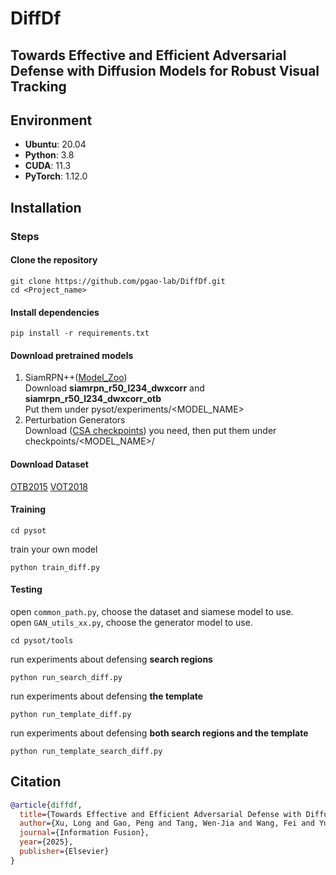 # DiffDf
## Towards Effective and Efficient Adversarial Defense with Diffusion Models for Robust Visual Tracking

## Environment

-  **Ubuntu**: 20.04
-  **Python**: 3.8
-  **CUDA**: 11.3
-  **PyTorch**: 1.12.0
## Installation


### Steps
#### Clone the repository
```
git clone https://github.com/pgao-lab/DiffDf.git
cd <Project_name>
```
#### Install dependencies
```
pip install -r requirements.txt
```

#### Download pretrained models
1. SiamRPN++([Model_Zoo](https://github.com/STVIR/pysot/blob/master/MODEL_ZOO.md))   
Download **siamrpn_r50_l234_dwxcorr** and **siamrpn_r50_l234_dwxcorr_otb**  
Put them under pysot/experiments/<MODEL_NAME>
2. Perturbation Generators  
Download ([CSA checkpoints](https://github.com/MasterBin-IIAU/CSA/blob/master/README.md)) you need, then put them under checkpoints/<MODEL_NAME>/
#### Download Dataset
[OTB2015](http://faculty.ucmerced.edu/mhyang/papers/pami15_tracking_benchmark.pdf) 
[VOT2018](http://votchallenge.net) 
#### Training

```cd pysot```  

train your own model
```
python train_diff.py
```
#### Testing
open ```common_path.py```, choose the dataset and siamese model to use.  
open ```GAN_utils_xx.py```, choose the generator model to use.  

```cd pysot/tools```  

run experiments about defensing **search regions**  
```
python run_search_diff.py
```
run experiments about defensing **the template**  
```
python run_template_diff.py
```
run experiments about defensing **both search regions and the template**
```
python run_template_search_diff.py
```

## Citation

```bibtex
@article{diffdf,
  title={Towards Effective and Efficient Adversarial Defense with Diffusion Models for Robust Visual Tracking},
  author={Xu, Long and Gao, Peng and Tang, Wen-Jia and Wang, Fei and Yuan, Ru-Yue},
  journal={Information Fusion},
  year={2025},
  publisher={Elsevier}
}
```
